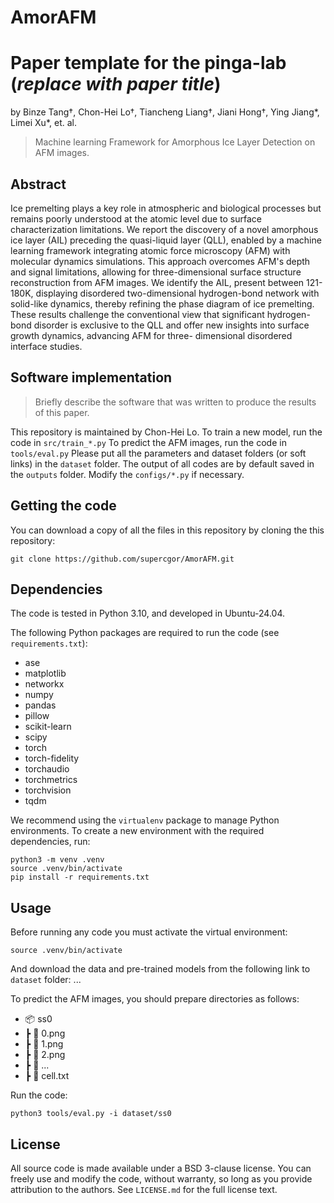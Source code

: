 # AmorAFM


# Paper template for the pinga-lab (*replace with paper title*)

by
Binze Tang†, 
Chon-Hei Lo†,
Tiancheng Liang†,
Jiani Hong†,
Ying Jiang*, 
Limei Xu*,
et. al.

> Machine learning Framework for Amorphous Ice Layer Detection on AFM images.

<!-- ![](manuscript/figures/hawaii-trend.png) -->

<!-- *Caption for the example figure with the main results.* -->

## Abstract

Ice premelting plays a key role in atmospheric and biological processes but remains
poorly understood at the atomic level due to surface characterization limitations. We
report the discovery of a novel amorphous ice layer (AIL) preceding the quasi-liquid
layer (QLL), enabled by a machine learning framework integrating atomic force
microscopy (AFM) with molecular dynamics simulations. This approach overcomes
AFM's depth and signal limitations, allowing for three-dimensional surface structure
reconstruction from AFM images. We identify the AIL, present between 121-180K,
displaying disordered two-dimensional hydrogen-bond network with solid-like
dynamics, thereby refining the phase diagram of ice premelting. These results challenge
the conventional view that significant hydrogen-bond disorder is exclusive to the QLL
and offer new insights into surface growth dynamics, advancing AFM for three-
dimensional disordered interface studies.


## Software implementation

> Briefly describe the software that was written to produce the results of this
> paper.

This repository is maintained by Chon-Hei Lo. 
To train a new model, run the code in `src/train_*.py`
To predict the AFM images, run the code in `tools/eval.py`
Please put all the parameters and dataset folders (or soft links) in the `dataset` folder.
The output of all codes are by default saved in the `outputs` folder.
Modify the `configs/*.py` if necessary.

## Getting the code

You can download a copy of all the files in this repository by cloning the this repository:

    git clone https://github.com/supercgor/AmorAFM.git

<!-- or [download a zip archive](https://github.com/pinga-lab/PAPER-REPO/archive/master.zip). -->

<!-- A copy of the repository is also archived at *insert DOI here* -->

## Dependencies

The code is tested in Python 3.10, and developed in Ubuntu-24.04.

The following Python packages are required to run the code (see `requirements.txt`):
- ase
- matplotlib
- networkx
- numpy
- pandas
- pillow
- scikit-learn
- scipy
- torch
- torch-fidelity
- torchaudio
- torchmetrics
- torchvision
- tqdm

We recommend using the `virtualenv` package to manage Python environments.
To create a new environment with the required dependencies, run:

    python3 -m venv .venv
    source .venv/bin/activate
    pip install -r requirements.txt
   
## Usage
Before running any code you must activate the virtual environment:

    source .venv/bin/activate

And download the data and pre-trained models from the following link to `dataset` folder:
    ...

To predict the AFM images, you should prepare directories as follows:

- 📦 ss0
-  ┣ 📜 0.png
-  ┣ 📜 1.png
-  ┣ 📜 2.png
-  ┣ 📜 ...
-  ┣ 📜 cell.txt

Run the code:

    python3 tools/eval.py -i dataset/ss0

## License

All source code is made available under a BSD 3-clause license. You can freely
use and modify the code, without warranty, so long as you provide attribution
to the authors. See `LICENSE.md` for the full license text.

<!-- The manuscript text is not open source. The authors reserve the rights to the
article content, which is currently submitted for publication in the
JOURNAL NAME. -->